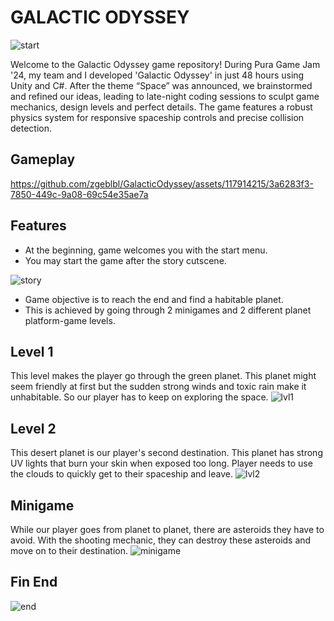 # GALACTIC ODYSSEY

![start](https://github.com/zgeblbl/GalacticOdyssey/assets/117914215/aa7f5d33-9f86-4950-ba77-7d1dfc3b193e)

Welcome to the Galactic Odyssey game repository!
During Pura Game Jam '24, my team and I developed 'Galactic Odyssey' in just 48 hours using Unity and C#. After the theme “Space” was announced, we brainstormed and refined our ideas, leading to late-night coding sessions to sculpt game mechanics, design levels and perfect details. The game features a robust physics system for responsive spaceship controls and precise collision detection.

## Gameplay

https://github.com/zgeblbl/GalacticOdyssey/assets/117914215/3a6283f3-7850-449c-9a08-69c54e35ae7a

## Features

- At the beginning, game welcomes you with the start menu.
- You may start the game after the story cutscene.

![story](https://github.com/zgeblbl/GalacticOdyssey/assets/117914215/4d803191-a47d-4638-b2ce-0ff00db2f90e)

- Game objective is to reach the end and find a habitable planet.
- This is achieved by going through 2 minigames and 2 different planet platform-game levels.

## Level 1
This level makes the player go through the green planet. This planet might seem friendly at first but the sudden strong winds and toxic rain make it unhabitable. So our player has to keep on exploring the space.
![lvl1](https://github.com/zgeblbl/GalacticOdyssey/assets/117914215/c0dd0100-647b-47cf-9f47-9f627c1ae323)

## Level 2
This desert planet is our player's second destination. This planet has strong UV lights that burn your skin when exposed too long. Player needs to use the clouds to quickly get to their spaceship and leave.
![lvl2](https://github.com/zgeblbl/GalacticOdyssey/assets/117914215/94589637-e8b3-414a-8314-0a71c0b6b567)

## Minigame
While our player goes from planet to planet, there are asteroids they have to avoid. With the shooting mechanic, they can destroy these asteroids and move on to their destination.
![minigame](https://github.com/zgeblbl/GalacticOdyssey/assets/117914215/b0820c6d-7e87-48ec-b5d0-38bdaf5184a0)

## Fin End
![end](https://github.com/zgeblbl/GalacticOdyssey/assets/117914215/66727ea0-012e-4e24-bc34-2974be1be2b6)
